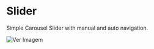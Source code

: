 # Slider

Simple Carousel Slider with manual and auto navigation.

![Ver Imagem](https://i.imgur.com/NXGwZlKs.gif)
